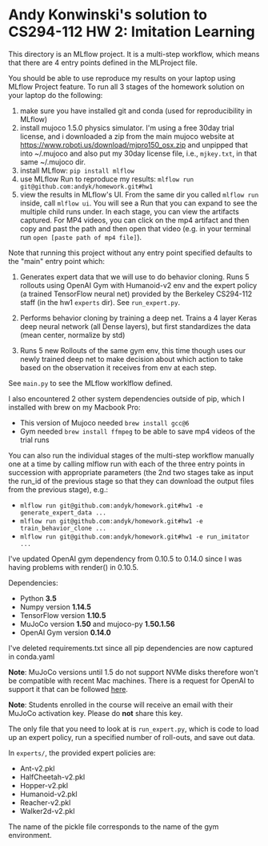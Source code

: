 # Andy Konwinski's solution to CS294-112 HW 2: Imitation Learning

This directory is an MLflow project. It is a multi-step workflow, which
means that there are 4 entry points defined in the MLProject file.

You should be able to use reproduce my results on your laptop using
MLflow Project feature. To run all 3 stages of the homework solution
on your laptop do the following:

1) make sure you have installed git and conda (used for reproducibility in MLflow)
2) install mujoco 1.5.0 physics simulator. I'm using a free 30day trial license, and i downloaded 
   a zip from the main mujoco website at https://www.roboti.us/download/mjpro150_osx.zip and
   unpipped that into ~/.mujoco and also put my 30day license file, i.e., `mjkey.txt`, in that same
   ~/.mujoco dir.
3) install MLflow: `pip install mlflow`
4) use MLflow Run to reproduce my results: `mlflow run git@github.com:andyk/homework.git#hw1`
5) view the results in MLflow's UI. From the same dir you called `mlflow run` inside,
   call `mlflow ui`. You will see a Run that you can expand to see the multiple
   child runs under. In each stage, you can view the artifacts captured. For MP4 videos,
   you can click on the mp4 artifact and then copy and past the path and then
   open that video (e.g. in your terminal run `open [paste path of mp4 file]`).

Note that running this project without any entry point specified defaults to the
"main" entry point which:

1) Generates expert data that we will use to do behavior cloning.
   Runs 5 rollouts using OpenAI Gym with Humanoid-v2 env and the expert
   policy (a trained TensorFlow neural net) provided by the Berkeley CS294-112 
   staff (in the hw1 `experts` dir). See `run_expert.py`.

2) Performs behavior cloning by training a deep net.
   Trains a 4 layer Keras deep neural network (all Dense layers), but
   first standardizes the data (mean center, normalize by std)

3) Runs 5 new Rollouts of the same gym env, this time though uses our
   newly trained deep net to make decision about which action to take
   based on the observation it receives from env at each step.

See `main.py` to see the MLflow worklflow defined.

I also encountered 2 other system dependencies outside of pip, which I installed
with brew on my Macbook Pro:

* This version of Mujoco needed `brew install gcc@6`
* Gym needed `brew install ffmpeg` to be able to save mp4 videos of the trial runs

You can also run the individual stages of the multi-step workflow manually one
at a time by calling mlflow run with each of the three entry points in succession
with appropriate parameters (the 2nd two stages take as input the run_id of the
previous stage so that they can download the output files from the previous
stage), e.g.:
* `mlflow run git@github.com:andyk/homework.git#hw1 -e generate_expert_data ...`
* `mlflow run git@github.com:andyk/homework.git#hw1 -e train_behavior_clone ...`
* `mlflow run git@github.com:andyk/homework.git#hw1 -e run_imitator ...`


I've updated OpenAI gym dependency from 0.10.5 to 0.14.0 since I was
having problems with render() in 0.10.5.

Dependencies:
 * Python **3.5**
 * Numpy version **1.14.5**
 * TensorFlow version **1.10.5**
 * MuJoCo version **1.50** and mujoco-py **1.50.1.56**
 * OpenAI Gym version **0.14.0**

I've deleted requirements.txt since all pip dependencies are now
captured in conda.yaml

**Note**: MuJoCo versions until 1.5 do not support NVMe disks therefore won't be compatible with recent Mac machines.
There is a request for OpenAI to support it that can be followed [here](https://github.com/openai/gym/issues/638).

**Note**: Students enrolled in the course will receive an email with their MuJoCo activation key. Please do **not** share this key.

The only file that you need to look at is `run_expert.py`, which is code to load up an expert policy, run a specified number of roll-outs, and save out data.

In `experts/`, the provided expert policies are:
* Ant-v2.pkl
* HalfCheetah-v2.pkl
* Hopper-v2.pkl
* Humanoid-v2.pkl
* Reacher-v2.pkl
* Walker2d-v2.pkl

The name of the pickle file corresponds to the name of the gym environment.
